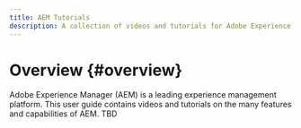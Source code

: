 ```yaml
---
title: AEM Tutorials
description: A collection of videos and tutorials for Adobe Experience Manager. 
---
```


# Overview {#overview}

Adobe Experience Manager (AEM) is a leading experience management platform. This user guide contains videos and tutorials on the many features and capabilities of AEM. TBD